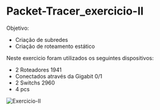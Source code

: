 # Packet-Tracer_exercicio-II
Objetivo:
- Criação de subredes
- Criação de roteamento estático

Neste exercicio foram utilizados os seguintes dispositivos:
- 2 Roteadores 1941
- Conectados através da Gigabit 0/1
- 2 Switchs 2960
- 4 pcs


![Exercicio-II](https://github.com/user-attachments/assets/54ba78b7-46c2-4abf-8c1b-6857112b63b1)
